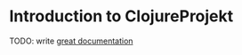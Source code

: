 # Introduction to ClojureProjekt

TODO: write [great documentation](http://jacobian.org/writing/great-documentation/what-to-write/)
